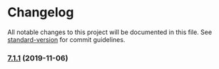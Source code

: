 # Changelog

All notable changes to this project will be documented in this file. See [standard-version](https://github.com/conventional-changelog/standard-version) for commit guidelines.

### [7.1.1](https://github.com/ccarruitero/makemehapi/compare/v7.1.0...v7.1.1) (2019-11-06)
